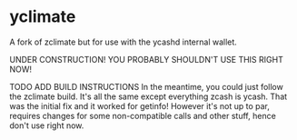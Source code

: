 # yclimate
A fork of zclimate but for use with the ycashd internal wallet.

UNDER CONSTRUCTION! YOU PROBABLY SHOULDN'T USE THIS RIGHT NOW!

TODO ADD BUILD INSTRUCTIONS
In the meantime, you could just follow the zclimate build. 
It's all the same except everything zcash is ycash.
That was the initial fix and it worked for getinfo! 
However it's not up to par, requires changes for some non-compatible 
calls and other stuff, hence don't use right now.
